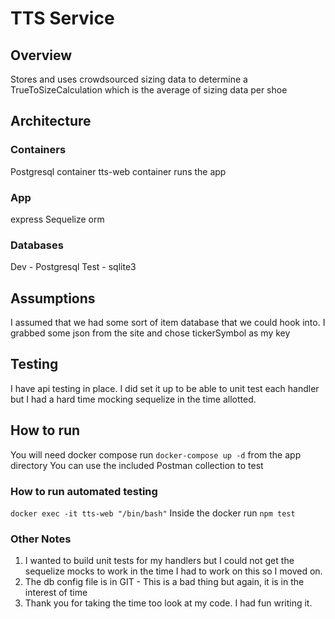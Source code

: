 # TTS Service

## Overview
Stores and uses crowdsourced sizing data to determine a TrueToSizeCalculation which is the average of sizing data per shoe

## Architecture
### Containers
Postgresql container
tts-web container runs the app

### App
express
Sequelize orm

### Databases
Dev - Postgresql
Test - sqlite3

## Assumptions
I assumed that we had some sort of item database that we could hook into.
I grabbed some json from the site and chose tickerSymbol as my key

## Testing
I have api testing in place. I did set it up to be able to unit test each handler but I had a hard time mocking sequelize in the time allotted.

## How to run
You will need docker compose
run `docker-compose up -d` from the app directory
You can use the included Postman collection to test

### How to run automated testing
`docker exec -it tts-web "/bin/bash"`
Inside the docker run `npm test`

### Other Notes
1. I wanted to build unit tests for my handlers but I could not get the sequelize mocks to work in the time I had to work on this so I moved on.
2. The db config file is in GIT - This is a bad thing but again, it is in the interest of time
3. Thank you for taking the time too look at my code. I had fun writing it.